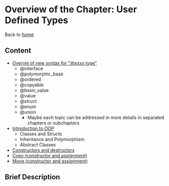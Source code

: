 # Overview of the Chapter: User Defined TypesBack to [home](../readme.md)## Content* [Overvie of new syntax for "@xxxx type"](Overvie_new_syntax_type.md)	* @interface	* @polymorphic_base	* @ordered	* @copyable	* @basic_value	* @value	* @struct	* @enum	* @union		* Maybe each  topic can be addressed in more details in separated chapters or subchapters* [Introduction to OOP](Introduction_OOP.md)	* Classes and Structs	* Inheritance and Polymorphism	* Abstract Classes* [Constructors and destructors](Constructors_destructors.md)* [Copy (constructor and assignment)](Copy.md)* [Move (constructor and assignment)](Move.md)## Brief Description
